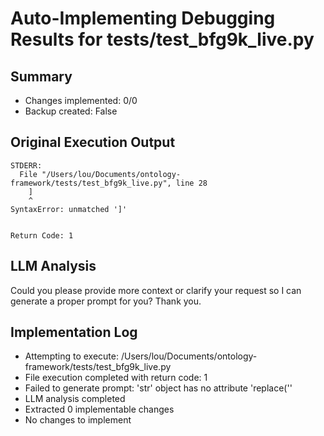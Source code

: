 # Auto-Implementing Debugging Results for tests/test_bfg9k_live.py

## Summary
- Changes implemented: 0/0
- Backup created: False

## Original Execution Output
```
STDERR:
  File "/Users/lou/Documents/ontology-framework/tests/test_bfg9k_live.py", line 28
    ]
    ^
SyntaxError: unmatched ']'


Return Code: 1
```

## LLM Analysis
Could you please provide more context or clarify your request so I can generate a proper prompt for you? Thank you.

## Implementation Log
- Attempting to execute: /Users/lou/Documents/ontology-framework/tests/test_bfg9k_live.py
- File execution completed with return code: 1
- Failed to generate prompt: 'str' object has no attribute 'replace(''
- LLM analysis completed
- Extracted 0 implementable changes
- No changes to implement
